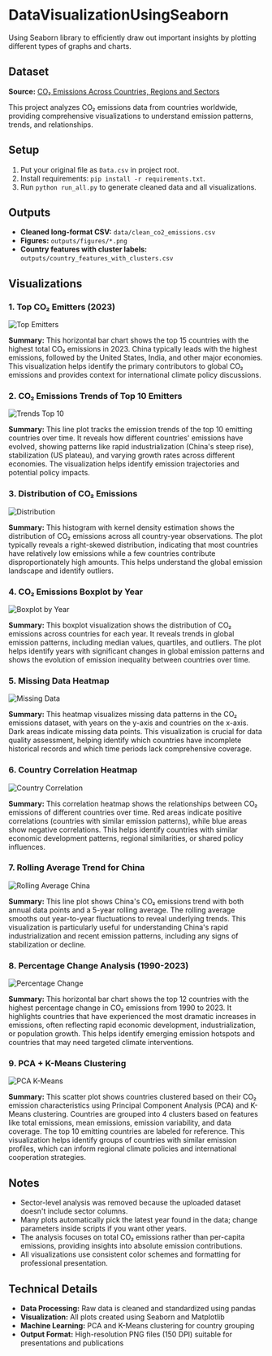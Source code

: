 # DataVisualizationUsingSeaborn

Using Seaborn library to efficiently draw out important insights by plotting different types of graphs and charts.

## Dataset

**Source:** [CO₂ Emissions Across Countries, Regions and Sectors](https://www.kaggle.com/datasets/shreyanshdangi/co-emissions-across-countries-regions-and-sectors?resource=download)

This project analyzes CO₂ emissions data from countries worldwide, providing comprehensive visualizations to understand emission patterns, trends, and relationships.

## Setup

1. Put your original file as `Data.csv` in project root.
2. Install requirements: `pip install -r requirements.txt`.
3. Run `python run_all.py` to generate cleaned data and all visualizations.

## Outputs

- **Cleaned long-format CSV:** `data/clean_co2_emissions.csv`
- **Figures:** `outputs/figures/*.png`
- **Country features with cluster labels:** `outputs/country_features_with_clusters.csv`

## Visualizations

### 1. Top CO₂ Emitters (2023)
![Top Emitters](outputs/figures/top_emitters_2023.png)

**Summary:** This horizontal bar chart shows the top 15 countries with the highest total CO₂ emissions in 2023. China typically leads with the highest emissions, followed by the United States, India, and other major economies. This visualization helps identify the primary contributors to global CO₂ emissions and provides context for international climate policy discussions.

### 2. CO₂ Emissions Trends of Top 10 Emitters
![Trends Top 10](outputs/figures/trends_top10_2023.png)

**Summary:** This line plot tracks the emission trends of the top 10 emitting countries over time. It reveals how different countries' emissions have evolved, showing patterns like rapid industrialization (China's steep rise), stabilization (US plateau), and varying growth rates across different economies. The visualization helps identify emission trajectories and potential policy impacts.

### 3. Distribution of CO₂ Emissions
![Distribution](outputs/figures/distribution_all.png)

**Summary:** This histogram with kernel density estimation shows the distribution of CO₂ emissions across all country-year observations. The plot typically reveals a right-skewed distribution, indicating that most countries have relatively low emissions while a few countries contribute disproportionately high amounts. This helps understand the global emission landscape and identify outliers.

### 4. CO₂ Emissions Boxplot by Year
![Boxplot by Year](outputs/figures/boxplot_by_year.png)

**Summary:** This boxplot visualization shows the distribution of CO₂ emissions across countries for each year. It reveals trends in global emission patterns, including median values, quartiles, and outliers. The plot helps identify years with significant changes in global emission patterns and shows the evolution of emission inequality between countries over time.

### 5. Missing Data Heatmap
![Missing Data](outputs/figures/missing_heatmap.png)

**Summary:** This heatmap visualizes missing data patterns in the CO₂ emissions dataset, with years on the y-axis and countries on the x-axis. Dark areas indicate missing data points. This visualization is crucial for data quality assessment, helping identify which countries have incomplete historical records and which time periods lack comprehensive coverage.

### 6. Country Correlation Heatmap
![Country Correlation](outputs/figures/country_correlation.png)

**Summary:** This correlation heatmap shows the relationships between CO₂ emissions of different countries over time. Red areas indicate positive correlations (countries with similar emission patterns), while blue areas show negative correlations. This helps identify countries with similar economic development patterns, regional similarities, or shared policy influences.

### 7. Rolling Average Trend for China
![Rolling Average China](outputs/figures/rolling_China.png)

**Summary:** This line plot shows China's CO₂ emissions trend with both annual data points and a 5-year rolling average. The rolling average smooths out year-to-year fluctuations to reveal underlying trends. This visualization is particularly useful for understanding China's rapid industrialization and recent emission patterns, including any signs of stabilization or decline.

### 8. Percentage Change Analysis (1990-2023)
![Percentage Change](outputs/figures/pct_change_1990_2023.png)

**Summary:** This horizontal bar chart shows the top 12 countries with the highest percentage change in CO₂ emissions from 1990 to 2023. It highlights countries that have experienced the most dramatic increases in emissions, often reflecting rapid economic development, industrialization, or population growth. This helps identify emerging emission hotspots and countries that may need targeted climate interventions.

### 9. PCA + K-Means Clustering
![PCA K-Means](outputs/figures/pca_kmeans_countries.png)

**Summary:** This scatter plot shows countries clustered based on their CO₂ emission characteristics using Principal Component Analysis (PCA) and K-Means clustering. Countries are grouped into 4 clusters based on features like total emissions, mean emissions, emission variability, and data coverage. The top 10 emitting countries are labeled for reference. This visualization helps identify groups of countries with similar emission profiles, which can inform regional climate policies and international cooperation strategies.

## Notes

- Sector-level analysis was removed because the uploaded dataset doesn't include sector columns.
- Many plots automatically pick the latest year found in the data; change parameters inside scripts if you want other years.
- The analysis focuses on total CO₂ emissions rather than per-capita emissions, providing insights into absolute emission contributions.
- All visualizations use consistent color schemes and formatting for professional presentation.

## Technical Details

- **Data Processing:** Raw data is cleaned and standardized using pandas
- **Visualization:** All plots created using Seaborn and Matplotlib
- **Machine Learning:** PCA and K-Means clustering for country grouping
- **Output Format:** High-resolution PNG files (150 DPI) suitable for presentations and publications